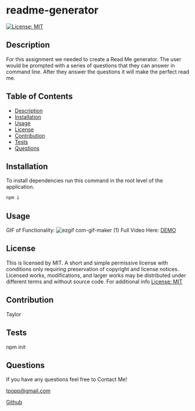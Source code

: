 # readme-generator
  [![License: MIT](https://img.shields.io/badge/License-MIT-yellow.svg)](https://opensource.org/licenses/MIT)

  ## Description  
  
  For this assignment we needed to create a Read Me generator. The user would be prompted with a series of questions that they can answer in command line. After they answer the questions it will make the perfect read me.


  ## Table of Contents 

  - [Description](#description)
  - [Installation](#installation)
  - [Usage](#usage)
  - [License](#license)
  - [Contribution](#contribution)
  - [Tests](#tests)
  - [Questions](#questions)
 


  ## Installation

  To install dependencies run this command in the root level of the application.


```bash 
npm i
```


## Usage 
GIF of Functionality:
![ezgif com-gif-maker (1)](https://user-images.githubusercontent.com/89158559/148486621-eaff14d5-8e0c-44e1-82f7-3aebdb6cee94.gif)
Full Video Here:
[DEMO](https://vimeo.com/663201043/8d470d401b)

## License
This is licensed by MIT. A short and simple permissive license with conditions only requiring preservation of copyright and license notices. Licensed works, modifications, and larger works may be distributed under different terms and without source code. For additional info [License: MIT](https://opensource.org/licenses/MIT) 


## Contribution
Taylor

## Tests
npm init

## Questions 
If you have any questions feel free to 
Contact Me!

tpopp@gmail.com

 [Github](https://github.com/tgarrey37)



